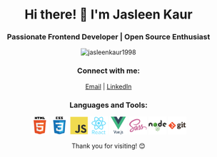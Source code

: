 <h1 align="center">Hi there! 👋 I'm Jasleen Kaur</h1>
<h3 align="center">Passionate Frontend Developer | Open Source Enthusiast</h3>

<p align="center"> <img src="https://komarev.com/ghpvc/?username=jasleenkaur1998&label=Profile%20views&color=0e75b6&style=flat" alt="jasleenkaur1998" /> </p>

<h3 align="center">Connect with me:</h3>
<p align="center">
  <a href="mailto:jasleen2357@gmail.com">Email</a> |
  <a href="https://linkedin.com/in/jasleenkaur1998">LinkedIn</a> 
</p>

<h3 align="center">Languages and Tools:</h3>
<p align="center">
  <img src="https://raw.githubusercontent.com/devicons/devicon/master/icons/html5/html5-original-wordmark.svg" alt="HTML5" width="40" height="40"/>
  <img src="https://raw.githubusercontent.com/devicons/devicon/master/icons/css3/css3-original-wordmark.svg" alt="CSS3" width="40" height="40"/>
  <img src="https://raw.githubusercontent.com/devicons/devicon/master/icons/javascript/javascript-original.svg" alt="JavaScript" width="40" height="40"/>
  <img src="https://raw.githubusercontent.com/devicons/devicon/master/icons/react/react-original-wordmark.svg" alt="React" width="40" height="40"/>
  <img src="https://raw.githubusercontent.com/devicons/devicon/master/icons/vuejs/vuejs-original-wordmark.svg" alt="Vue.js" width="40" height="40"/>
  <img src="https://raw.githubusercontent.com/devicons/devicon/master/icons/sass/sass-original.svg" alt="Sass" width="40" height="40"/>
  <img src="https://raw.githubusercontent.com/devicons/devicon/master/icons/nodejs/nodejs-original-wordmark.svg" alt="Node.js" width="40" height="40"/>
  <img src="https://raw.githubusercontent.com/devicons/devicon/master/icons/git/git-original-wordmark.svg" alt="Git" width="40" height="40"/>
</p>

<p align="center">Thank you for visiting! 😊</p>
